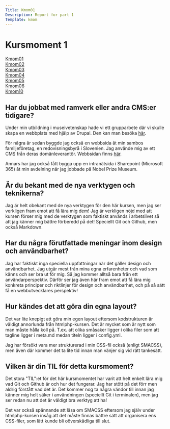 ```yaml
---
Title: Kmom01
Description: Report for part 1
Template: kmom
---
```


Kursmoment 1
==================
<div class="sidebar">
    <p>
        <a href="%base_url%/report/kmom01">Kmom01</a><br>
        <a href="%base_url%/report/kmom02">Kmom02</a><br>
        <a href="%base_url%/report/kmom03">Kmom03</a><br>
        <a href="%base_url%/report/kmom04">Kmom04</a><br>
        <a href="%base_url%/report/kmom05">Kmom05</a><br>
        <a href="%base_url%/report/kmom06">Kmom06</a><br>
        <a href="%base_url%/report/kmom10">Kmom10</a><br>
    </p>
</div>

<div class="content">
<h2>Har du jobbat med ramverk eller andra CMS:er tidigare?</h2>
    <p>Under min utbildning i museivetenskap hade vi ett grupparbete där vi skulle skapa en webbplats med hjälp av Drupal. Den kan man besöka <a href="http://labben.abm.uu.se/ddh1/musgr2ht16/">här</a>.</p>
    <p>För några år sedan byggde jag också en webbsida åt min sambos familjeföretag, en redovisningsbyrå i Slovenien. Jag använde mig av ett CMS från deras domänleverantör. Webbsidan finns <a href="https://www.etimon.si/">här</a>.</p>
    <p>Annars har jag också fått bygga upp en intranätsida i Sharepoint (Microsoft 365) åt min avdelning när jag jobbade på Nobel Prize Museum.</p>
    
<h2>Är du bekant med de nya verktygen och teknikerna?</h2>
    <p>Jag är helt obekant med de nya verktygen för den här kursen, men jag ser verkligen fram emot att få lära mig dem! Jag är verkligen nöjd med att kursen förser mig med de verktygen som faktiskt används i arbetslivet så att jag känner mig bättre förberedd på det! Speciellt Git och Github, men också Markdown.</p>

<h2>Har du några förutfattade meningar inom design och användbarhet?</h2>
    <p>Jag har faktiskt inga speciella uppfattningar när det gäller design och användbarhet. Jag utgår mest från mina egna erfarenheter och vad som känns och ser bra ut för mig. Så jag kommer alltså bara från ett användarperspektiv. Därför ser jag även här fram emot att få lära mig konkreta principer och riktlinjer för design och användbarhet, och på så sätt få en webbutvecklares perspektiv!</p>

<h2>Hur kändes det att göra din egna layout?</h2>
    <p>Det var lite knepigt att göra min egen layout eftersom kodstrukturen är väldigt annorlunda från htmlphp-kursen. Det är mycket som är nytt som man måste hålla koll på. T.ex. att olika småsaker ligger i olika filer som att tagline ligger i meta.md medan titeln ligger i config.yml.</p>
    <p>Jag har försökt vara mer strukturerad i min CSS-fil också (enligt SMACSS), men även där kommer det ta lite tid innan man vänjer sig vid rätt tankesätt.</p>

<h2>Vilken är din TIL för detta kursmoment?</h2>
    <p>Det stora "TIL":et för det här kursmomentet har varit att helt enkelt lära mig vad Git och Github är och hur det fungerar. Jag har stött på det förr men aldrig förstått vad det är. Det kommer nog ta några vändor till innan jag känner mig helt säker i användningen (speciellt Git i terminalen), men jag ser redan nu att det är väldigt bra verktyg att ha!</p>
    <p>Det var också spännande att läsa om SMACSS eftersom jag själv under htmlphp-kursen insåg att det måste finnas bättre sätt att organisera ens CSS-filer, som lätt kunde bli oöverskådliga till slut.</p>
</div>

<a class="arrow-up" href="?"><i class="fas fa-arrow-circle-up"></i></a>
